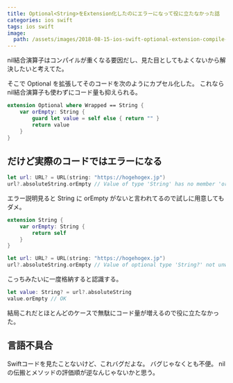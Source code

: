 ```yaml
---
title: Optional<String>をExtension化したのにエラーになって役に立たなかった話
categories: ios swift
tags: ios swift
image:
  path: /assets/images/2018-08-15-ios-swift-optional-extension-compile-error.png
---
```

nil結合演算子はコンパイルが重くなる要因だし、見た目としてもよくないから解決したいと考えてた。

そこで Optional を拡張してそのコードを次のようにカプセル化した。
これなら nil結合演算子も使わずにコード量も抑えられる。

```swift
extension Optional where Wrapped == String {
    var orEmpty: String {
        guard let value = self else { return "" }
        return value
    }
}
```

## だけど実際のコードではエラーになる

```swift
let url: URL? = URL(string: "https://hogehogex.jp")
url?.absoluteString.orEmpty // Value of type 'String' has no member 'orEmpty'
```

エラー説明見ると String に orEmpty がないと言われてるので試しに用意してもダメ。
```swift
extension String {
    var orEmpty: String {
        return self
    }
}

let url: URL? = URL(string: "https://hogehogex.jp")
url?.absoluteString.orEmpty // Value of optional type 'String?' not unwrapped; did you mean to use '!' or '?'?
```

こっちみたいに一度格納すると認識する。
```swift
let value: String? = url?.absoluteString
value.orEmpty // OK
```

結局これだとほとんどのケースで無駄にコード量が増えるので役に立たなかった。

## 言語不具合
Swiftコードを見たことないけど、これバグだよな。
バグじゃなくとも不便。
nilの伝搬とメソッドの評価順が逆なんじゃないかと思う。

